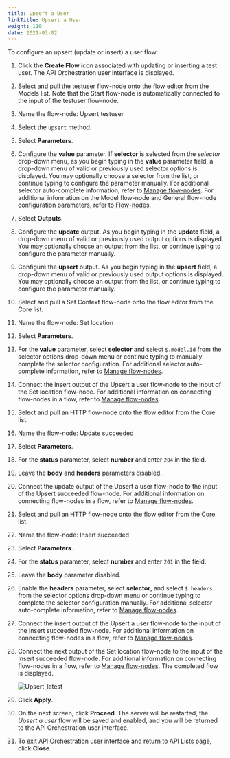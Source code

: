 ```yaml
---
title: Upsert a User
linkTitle: Upsert a User
weight: 110
date: 2021-03-02
---
```


To configure an upsert (update or insert) a user flow:

1. Click the **Create Flow** icon associated with updating or inserting a test user.
    The API Orchestration user interface is displayed.

2. Select and pull the testuser flow-node onto the flow editor from the Models list. Note that the Start flow-node is automatically connected to the input of the testuser flow-node.

3. Name the flow-node: Upsert testuser

4. Select the `upsert` method.

5. Select **Parameters**.

6. Configure the **value** parameter. If **selector** is selected from the _selector_ drop-down menu, as you begin typing in the **value** parameter field, a drop-down menu of valid or previously used selector options is displayed. You may optionally choose a selector from the list, or continue typing to configure the parameter manually. For additional selector auto-complete information, refer to [Manage flow-nodes](/docs/developer_guide/flows/manage_flow-nodes/). For additional information on the Model flow-node and General flow-node configuration parameters, refer to [Flow-nodes](/docs/developer_guide/flows/flow-nodes/).

7. Select **Outputs**.

8. Configure the **update** output. As you begin typing in the **update** field, a drop-down menu of valid or previously used output options is displayed. You may optionally choose an output from the list, or continue typing to configure the parameter manually.

9. Configure the **upsert** output. As you begin typing in the **upsert** field, a drop-down menu of valid or previously used output options is displayed. You may optionally choose an output from the list, or continue typing to configure the parameter manually.

10. Select and pull a Set Context flow-node onto the flow editor from the Core list.

11. Name the flow-node: Set location

12. Select **Parameters**.

13. For the **value** parameter, select **selector** and select `$.model.id` from the selector options drop-down menu or continue typing to manually complete the selector configuration. For additional selector auto-complete information, refer to [Manage flow-nodes](/docs/developer_guide/flows/manage_flow-nodes/).

14. Connect the insert output of the Upsert a user flow-node to the input of the Set location flow-node. For additional information on connecting flow-nodes in a flow, refer to [Manage flow-nodes](/docs/developer_guide/flows/manage_flow-nodes/).

15. Select and pull an HTTP flow-node onto the flow editor from the Core list.

16. Name the flow-node: Update succeeded

17. Select **Parameters**.

18. For the **status** parameter, select **number** and enter `204` in the field.

19. Leave the **body** and **headers** parameters disabled.

20. Connect the update output of the Upsert a user flow-node to the input of the Upsert succeeded flow-node. For additional information on connecting flow-nodes in a flow, refer to [Manage flow-nodes](/docs/developer_guide/flows/manage_flow-nodes/).

21. Select and pull an HTTP flow-node onto the flow editor from the Core list.

22. Name the flow-node: Insert succeeded

23. Select **Parameters**.

24. For the **status** parameter, select **number** and enter `201` in the field.

25. Leave the **body** parameter disabled.

26. Enable the **headers** parameter, select **selector**, and select `$.headers` from the selector options drop-down menu or continue typing to complete the selector configuration manually. For additional selector auto-complete information, refer to [Manage flow-nodes](/docs/developer_guide/flows/manage_flow-nodes/).

27. Connect the insert output of the Upsert a user flow-node to the input of the Insert succeeded flow-node. For additional information on connecting flow-nodes in a flow, refer to [Manage flow-nodes](/docs/developer_guide/flows/manage_flow-nodes/).

28. Connect the next output of the Set location flow-node to the input of the Insert succeeded flow-node. For additional information on connecting flow-nodes in a flow, refer to [Manage flow-nodes](/docs/developer_guide/flows/manage_flow-nodes/). The completed flow is displayed.

    ![Upsert_latest](/Images/Upsert_latest.png)
29. Click **Apply**.

30. On the next screen, click **Proceed**. The server will be restarted, the _Upsert a user_ flow will be saved and enabled, and you will be returned to the API Orchestration user interface.

31. To exit API Orchestration user interface and return to API Lists page, click **Close**.
